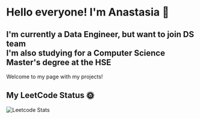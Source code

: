 # Hello everyone! I'm Anastasia 🌺
## I'm currently a Data Engineer, but want to join DS team <br/> I'm also studying for a Computer Science Master's degree at the HSE 
Welcome to my page with my projects!

## My LeetCode Status 🌞
![Leetcode Stats](https://leetcode.card.workers.dev/AnDore21?ext=heatmap)
